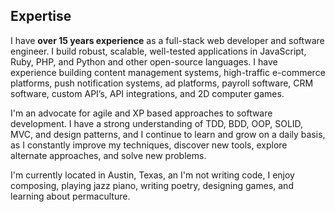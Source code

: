 ## Expertise ##

I have **over 15 years experience** as a full-stack web developer and software engineer. I build robust, scalable, well-tested applications in JavaScript, Ruby, PHP, and Python and other open-source languages. I have experience building content management systems, high-traffic e-commerce platforms, push notification systems, ad platforms, payroll software, CRM software, custom API’s, API integrations, and 2D computer games. 

I'm an advocate for agile and XP based approaches to software
development. I have a strong understanding of TDD, BDD, OOP, SOLID, MVC, and design patterns, and I continue to learn and grow on a daily basis, as I constantly improve my techniques, discover new tools, explore alternate approaches, and solve new problems.

I'm currently located in Austin, Texas, an I'm not writing code, I enjoy composing, playing jazz piano, writing poetry, designing games, and learning about permaculture.